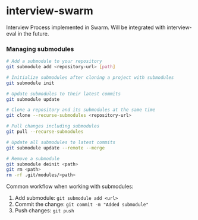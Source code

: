 # interview-swarm
Interview Process implemented in Swarm. Will be integrated with interview-eval in the future.


### Managing submodules

```bash
# Add a submodule to your repository
git submodule add <repository-url> [path]

# Initialize submodules after cloning a project with submodules
git submodule init

# Update submodules to their latest commits
git submodule update

# Clone a repository and its submodules at the same time
git clone --recurse-submodules <repository-url>

# Pull changes including submodules
git pull --recurse-submodules

# Update all submodules to latest commits
git submodule update --remote --merge

# Remove a submodule
git submodule deinit <path>
git rm <path>
rm -rf .git/modules/<path>
```

Common workflow when working with submodules:
1. Add submodule: `git submodule add <url>`
2. Commit the change: `git commit -m "Added submodule"`
3. Push changes: `git push`